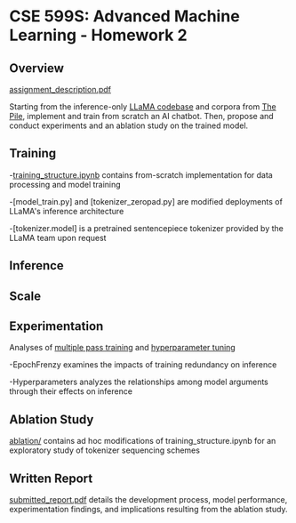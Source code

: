 # CSE 599S: Advanced Machine Learning - Homework 2

## Overview
[assignment_description.pdf](assignment_description.pdf)

Starting from the inference-only [LLaMA codebase](https://github.com/facebookresearch/llama/) and corpora from [The Pile](https://the-eye.eu/public/AI/pile/), implement and train from scratch an AI chatbot. Then, propose and conduct experiments and an ablation study on the trained model.

## Training
-[training_structure.ipynb]() contains from-scratch implementation for data processing and model training

-[model_train.py] and [tokenizer_zeropad.py] are modified deployments of LLaMA's inference architecture

-[tokenizer.model] is a pretrained sentencepiece tokenizer provided by the LLaMA team upon request

## Inference

## Scale

## Experimentation
Analyses of [multiple pass training](EpochFrenzy) and [hyperparameter tuning]()

-EpochFrenzy examines the impacts of training redundancy on inference

-Hyperparameters analyzes the relationships among model arguments through their effects on inference

## Ablation Study
[ablation/](ablation) contains ad hoc modifications of training_structure.ipynb for an exploratory study of tokenizer sequencing schemes

## Written Report
[submitted_report.pdf](submitted_report.pdf) details the development process, model performance, experimentation findings, and implications resulting from the ablation study.
